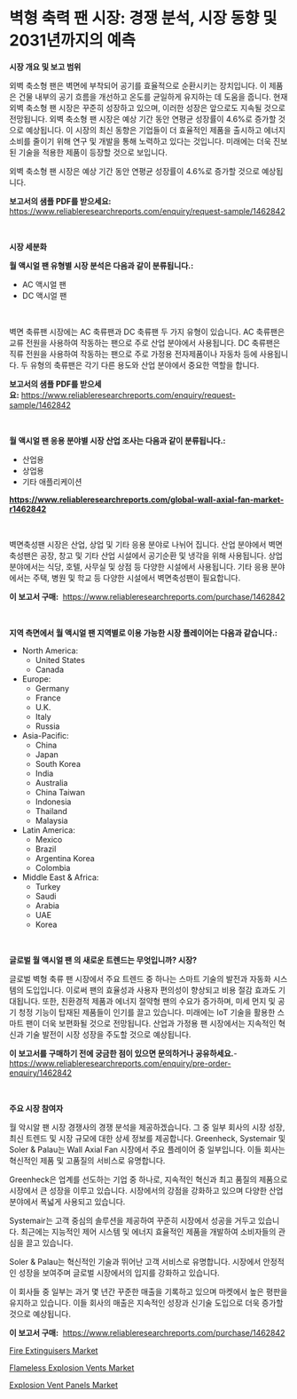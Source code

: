 <p><h1>벽형 축력 팬 시장: 경쟁 분석, 시장 동향 및 2031년까지의 예측</h1></p><p><strong>시장 개요 및 보고 범위</strong></p>
<p><p>외벽 축소형 팬은 벽면에 부착되어 공기를 효율적으로 순환시키는 장치입니다. 이 제품은 건물 내부의 공기 흐름을 개선하고 온도를 균일하게 유지하는 데 도움을 줍니다. 현재 외벽 축소형 팬 시장은 꾸준히 성장하고 있으며, 이러한 성장은 앞으로도 지속될 것으로 전망됩니다. 외벽 축소형 팬 시장은 예상 기간 동안 연평균 성장률이 4.6%로 증가할 것으로 예상됩니다. 이 시장의 최신 동향은 기업들이 더 효율적인 제품을 출시하고 에너지 소비를 줄이기 위해 연구 및 개발을 통해 노력하고 있다는 것입니다. 미래에는 더욱 진보된 기술을 적용한 제품이 등장할 것으로 보입니다.</p><p>외벽 축소형 팬 시장은 예상 기간 동안 연평균 성장률이 4.6%로 증가할 것으로 예상됩니다.</p></p>
<p><strong>보고서의 샘플 PDF를 받으세요:</strong> <a href="https://www.reliableresearchreports.com/enquiry/request-sample/1462842">https://www.reliableresearchreports.com/enquiry/request-sample/1462842</a></p>
<p>&nbsp;</p>
<p><strong>시장 세분화</strong></p>
<p><strong>월 액시얼 팬 유형별 시장 분석은 다음과 같이 분류됩니다.:</strong></p>
<p><ul><li>AC 액시얼 팬</li><li>DC 액시얼 팬</li></ul></p>
<p>&nbsp;</p>
<p><p>벽면 축류팬 시장에는 AC 축류팬과 DC 축류팬 두 가지 유형이 있습니다. AC 축류팬은 교류 전원을 사용하여 작동하는 팬으로 주로 산업 분야에서 사용됩니다. DC 축류팬은 직류 전원을 사용하여 작동하는 팬으로 주로 가정용 전자제품이나 자동차 등에 사용됩니다. 두 유형의 축류팬은 각기 다른 용도와 산업 분야에서 중요한 역할을 합니다.</p></p>
<p><strong>보고서의 샘플 PDF를 받으세요:</strong>&nbsp;<a href="https://www.reliableresearchreports.com/enquiry/request-sample/1462842">https://www.reliableresearchreports.com/enquiry/request-sample/1462842</a></p>
<p>&nbsp;</p>
<p><strong> 월 액시얼 팬 응용 분야별 시장 산업 조사는 다음과 같이 분류됩니다.:</strong></p>
<p><ul><li>산업용</li><li>상업용</li><li>기타 애플리케이션</li></ul></p>
<p><strong><a href="https://www.reliableresearchreports.com/global-wall-axial-fan-market-r1462842">https://www.reliableresearchreports.com/global-wall-axial-fan-market-r1462842</a></strong></p>
<p>&nbsp;</p>
<p><p>벽면축성팬 시장은 산업, 상업 및 기타 응용 분야로 나뉘어 집니다. 산업 분야에서 벽면축성팬은 공장, 창고 및 기타 산업 시설에서 공기순환 및 냉각을 위해 사용됩니다. 상업 분야에서는 식당, 호텔, 사무실 및 상점 등 다양한 시설에서 사용됩니다. 기타 응용 분야에서는 주택, 병원 및 학교 등 다양한 시설에서 벽면축성팬이 필요합니다.</p></p>
<p><strong>이 보고서 구매:</strong>&nbsp; <a href="https://www.reliableresearchreports.com/purchase/1462842">https://www.reliableresearchreports.com/purchase/1462842</a></p>
<p>&nbsp;</p>
<p><strong>지역 측면에서 월 액시얼 팬 지역별로 이용 가능한 시장 플레이어는 다음과 같습니다.:</strong></p>
<p><ul>
    <li>
        North America:
        <ul>
            <li>United States</li>
            <li>Canada</li>
        </ul>
    </li>
    <li>
        Europe:
        <ul>
            <li>Germany</li>
            <li>France</li>
            <li>U.K.</li>
            <li>Italy</li>
            <li>Russia</li>
        </ul>
    </li>
    <li>
        Asia-Pacific:
        <ul>
            <li>China</li>
            <li>Japan</li>
            <li>South Korea</li>
            <li>India</li>
            <li>Australia</li>
            <li>China Taiwan</li>
            <li>Indonesia</li>
            <li>Thailand</li>
            <li>Malaysia</li>
        </ul>
    </li>
    <li>
        Latin America:
        <ul>
            <li>Mexico</li>
            <li>Brazil</li>
            <li>Argentina Korea</li>
            <li>Colombia</li>
        </ul>
    </li>
    <li>
        Middle East & Africa:
        <ul>
            <li>Turkey</li>
            <li>Saudi</li>
            <li>Arabia</li>
            <li>UAE</li>
            <li>Korea</li>
        </ul>
    </li>
    </ul></p>
<p>&nbsp;</p>
<p><strong>글로벌 월 액시얼 팬 의 새로운 트렌드는 무엇입니까? 시장?</strong></p>
<p><p>글로벌 벽형 축류 팬 시장에서 주요 트렌드 중 하나는 스마트 기술의 발전과 자동화 시스템의 도입입니다. 이로써 팬의 효율성과 사용자 편의성이 향상되고 비용 절감 효과도 기대됩니다. 또한, 친환경적 제품과 에너지 절약형 팬의 수요가 증가하며, 미세 먼지 및 공기 청정 기능이 탑재된 제품들이 인기를 끌고 있습니다. 미래에는 IoT 기술을 활용한 스마트 팬이 더욱 보편화될 것으로 전망됩니다. 산업과 가정용 팬 시장에서는 지속적인 혁신과 기술 발전이 시장 성장을 주도할 것으로 예상됩니다.</p></p>
<p><strong>이 보고서를 구매하기 전에 궁금한 점이 있으면 문의하거나 공유하세요.</strong>- <a href="https://www.reliableresearchreports.com/enquiry/pre-order-enquiry/1462842">https://www.reliableresearchreports.com/enquiry/pre-order-enquiry/1462842</a></p>
<p>&nbsp;</p>
<p><strong>주요 시장 참여자</strong></p>
<p><p>월 악시알 팬 시장 경쟁사의 경쟁 분석을 제공하겠습니다. 그 중 일부 회사의 시장 성장, 최신 트렌드 및 시장 규모에 대한 상세 정보를 제공합니다. Greenheck, Systemair 및 Soler & Palau는 Wall Axial Fan 시장에서 주요 플레이어 중 일부입니다. 이들 회사는 혁신적인 제품 및 고품질의 서비스로 유명합니다.</p><p>Greenheck은 업계를 선도하는 기업 중 하나로, 지속적인 혁신과 최고 품질의 제품으로 시장에서 큰 성장을 이루고 있습니다. 시장에서의 강점을 강화하고 있으며 다양한 산업 분야에서 폭넓게 사용되고 있습니다.</p><p>Systemair는 고객 중심의 솔루션을 제공하여 꾸준히 시장에서 성공을 거두고 있습니다. 최근에는 지능적인 제어 시스템 및 에너지 효율적인 제품을 개발하여 소비자들의 관심을 끌고 있습니다.</p><p>Soler & Palau는 혁신적인 기술과 뛰어난 고객 서비스로 유명합니다. 시장에서 안정적인 성장을 보여주며 글로벌 시장에서의 입지를 강화하고 있습니다.</p><p>이 회사들 중 일부는 과거 몇 년간 꾸준한 매출을 기록하고 있으며 마켓에서 높은 평판을 유지하고 있습니다. 이들 회사의 매출은 지속적인 성장과 신기술 도입으로 더욱 증가할 것으로 예상됩니다.</p></p>
<p><strong>이 보고서 구매:</strong>&nbsp;&nbsp;<a href="https://www.reliableresearchreports.com/purchase/1462842">https://www.reliableresearchreports.com/purchase/1462842</a></p>
<p><p><a href="https://github.com/johnbach50/Market-Research-Report-List-2/blob/main/fire-extinguisers-market.md">Fire Extinguisers Market</a></p><p><a href="https://github.com/pjcfca/Market-Research-Report-List-2/blob/main/flameless-explosion-vents-market.md">Flameless Explosion Vents Market</a></p><p><a href="https://github.com/lylyparadise/Market-Research-Report-List-2/blob/main/explosion-vent-panels-market.md">Explosion Vent Panels Market</a></p></p>